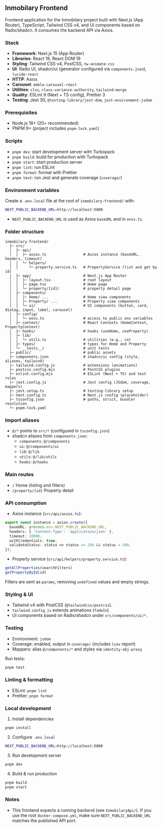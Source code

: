 ## Inmobilary Frontend

Frontend application for the Inmobilary project built with Next.js (App Router), TypeScript, Tailwind CSS v4, and UI components based on Radix/shadcn. It consumes the backend API via Axios.

### Stack

- **Framework**: Next.js 15 (App Router)
- **Libraries**: React 19, React DOM 19
- **Styling**: Tailwind CSS v4, PostCSS, `tw-animate-css`
- **UI**: Radix UI, shadcn/ui (generator configured via `components.json`), `lucide-react`
- **HTTP**: Axios
- **Carousel**: `embla-carousel-react`
- **Utilities**: `clsx`, `class-variance-authority`, `tailwind-merge`
- **Quality**: ESLint 9 (Next + TS config), Prettier 3
- **Testing**: Jest 30, `@testing-library/jest-dom`, `jest-environment-jsdom`

### Prerequisites

- Node.js 18+ (20+ recommended)
- PNPM 9+ (project includes `pnpm-lock.yaml`)

### Scripts

- `pnpm dev`: start development server with Turbopack
- `pnpm build`: build for production with Turbopack
- `pnpm start`: start production server
- `pnpm lint`: run ESLint
- `pnpm format`: format with Prettier
- `pnpm test`: run Jest and generate coverage (`coverage/`)

### Environment variables

Create a `.env.local` file at the root of `inmobilary-frontend/` with:

```bash
NEXT_PUBLIC_BACKEND_URL=http://localhost:5000
```

- `NEXT_PUBLIC_BACKEND_URL` is used as Axios `baseURL` and in `envs.ts`.

### Folder structure

```text
inmobilary-frontend/
  ├─ src/
  │  ├─ api/
  │  │  ├─ axios.ts                 # Axios instance (baseURL, headers, timeout)
  │  │  └─ helpers/
  │  │     └─ property.service.ts   # PropertyService (list and get by id)
  │  ├─ app/                        # Next.js App Router
  │  │  ├─ layout.tsx               # root layout
  │  │  ├─ page.tsx                 # Home page
  │  │  └─ property/[id]/           # property detail page
  │  ├─ components/
  │  │  ├─ Home/ ...                # Home view components
  │  │  ├─ Property/ ...            # Property view components
  │  │  └─ ui/                      # UI components (button, card, dialog, input, label, carousel)
  │  ├─ config/
  │  │  └─ envs.ts                  # access to public env variables
  │  ├─ context/                    # React Contexts (HomeContext, PropertyContext)
  │  ├─ hooks/                      # hooks (useHome, useProperty)
  │  ├─ lib/
  │  │  └─ utils.ts                 # utilities (e.g., cn)
  │  ├─ types/                      # types for Home and Property
  │  └─ __tests__/                  # unit tests
  ├─ public/                        # public assets
  ├─ components.json                # shadcn/ui config (style, aliases, tailwind)
  ├─ tailwind.config.js             # extensions (animations)
  ├─ postcss.config.mjs             # PostCSS plugins
  ├─ eslint.config.mjs              # ESLint (Next + TS) and test rules
  ├─ jest.config.js                 # Jest config (JSdom, coverage, mappers)
  ├─ jest.setup.ts                  # testing-library setup
  ├─ next.config.ts                 # Next.js config (placeholder)
  ├─ tsconfig.json                  # paths, strict, bundler resolution
  └─ pnpm-lock.yaml
```

### Import aliases

- `@/*` points to `src/*` (configured in `tsconfig.json`)
- shadcn aliases from `components.json`:
  - `components`: `@/components`
  - `ui`: `@/components/ui`
  - `lib`: `@/lib`
  - `utils`: `@/lib/utils`
  - `hooks`: `@/hooks`

### Main routes

- `/` Home (listing and filters)
- `/property/[id]` Property detail

### API consumption

- Axios instance (`src/api/axios.ts`):

```ts
export const instance = axios.create({
  baseURL: process.env.NEXT_PUBLIC_BACKEND_URL,
  headers: { 'Content-Type': 'application/json' },
  timeout: 10000,
  withCredentials: true,
  validateStatus: status => status >= 200 && status < 500,
});
```

- Property service (`src/api/helpers/property.service.ts`):

```ts
getAllProperties(searchFilters)
getPropertyById(id)
```

Filters are sent as `params`, removing `undefined` values and empty strings.

### Styling & UI

- Tailwind v4 with PostCSS (`@tailwindcss/postcss`).
- `tailwind.config.js` extends animations (`fadeIn`).
- UI components based on Radix/shadcn under `src/components/ui/*`.

### Testing

- Environment: `jsdom`
- Coverage: enabled, output in `coverage/` (includes `lcov` report)
- Mappers: alias `@/components/*` and styles via `identity-obj-proxy`

Run tests:

```bash
pnpm test
```

### Linting & formatting

- ESLint: `pnpm lint`
- Prettier: `pnpm format`

### Local development

1. Install dependencies

```bash
pnpm install
```

2. Configure `.env.local`

```bash
NEXT_PUBLIC_BACKEND_URL=http://localhost:5000
```

3. Run development server

```bash
pnpm dev
```

4. Build & run production

```bash
pnpm build
pnpm start
```

### Notes

- This frontend expects a running backend (see `InmobilaryApi/`). If you use the root `docker-compose.yml`, make sure `NEXT_PUBLIC_BACKEND_URL` matches the published API port.


